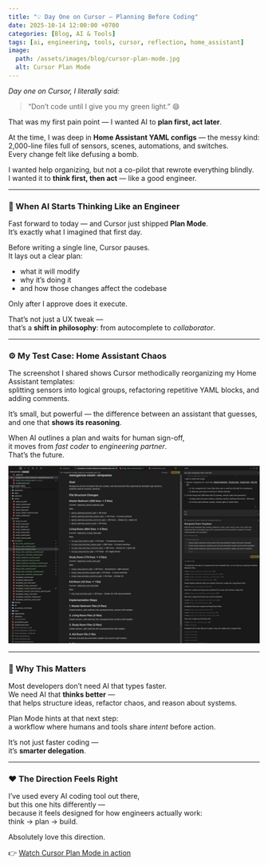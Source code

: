 ```yaml
---
title: "💡 Day One on Cursor — Planning Before Coding"
date: 2025-10-14 12:00:00 +0700
categories: [Blog, AI & Tools]
tags: [ai, engineering, tools, cursor, reflection, home_assistant]
image:
  path: /assets/images/blog/cursor-plan-mode.jpg
  alt: Cursor Plan Mode
---
```


_Day one on Cursor, I literally said:_

> “Don’t code until I give you my green light.” 😄

That was my first pain point — I wanted AI to **plan first, act later**.

At the time, I was deep in **Home Assistant YAML configs** — the messy kind:  
2,000-line files full of sensors, scenes, automations, and switches.  
Every change felt like defusing a bomb.

I wanted help organizing, but not a co-pilot that rewrote everything blindly.  
I wanted it to **think first, then act** — like a good engineer.

---

### 🧩 When AI Starts Thinking Like an Engineer

Fast forward to today — and Cursor just shipped **Plan Mode**.  
It’s exactly what I imagined that first day.

Before writing a single line, Cursor pauses.  
It lays out a clear plan:

- what it will modify
- why it’s doing it
- and how those changes affect the codebase

Only after I approve does it execute.

That’s not just a UX tweak —  
that’s a **shift in philosophy**: from autocomplete to _collaborator_.

---

### ⚙️ My Test Case: Home Assistant Chaos

The screenshot I shared shows Cursor methodically reorganizing my Home Assistant templates:  
splitting sensors into logical groups, refactoring repetitive YAML blocks, and adding comments.

It’s small, but powerful — the difference between an assistant that guesses,  
and one that **shows its reasoning**.

When AI outlines a plan and waits for human sign-off,  
it moves from _fast coder_ to _engineering partner_.  
That’s the future.

![Screenshot of my plan to refactor the YAML configuration file](/assets/images/blog/cursor-plan-mode-screenshot.jpg)

---

### 🚀 Why This Matters

Most developers don’t need AI that types faster.  
We need AI that **thinks better** —  
that helps structure ideas, refactor chaos, and reason about systems.

Plan Mode hints at that next step:  
a workflow where humans and tools share _intent_ before action.

It’s not just faster coding —  
it’s **smarter delegation**.

---

### ❤️ The Direction Feels Right

I’ve used every AI coding tool out there,  
but this one hits differently —  
because it feels designed for how engineers actually work:  
think → plan → build.

Absolutely love this direction.

👉 [Watch Cursor Plan Mode in action](https://lnkd.in/gXm36izS)

